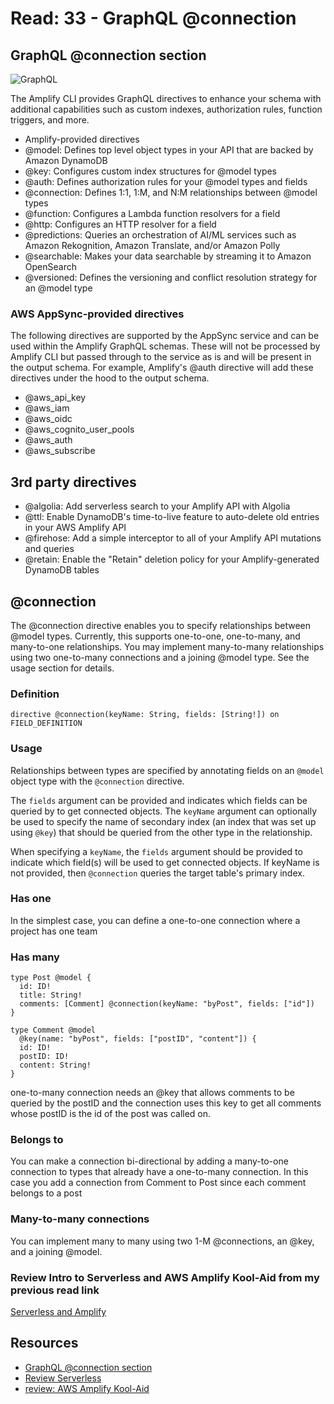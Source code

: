 # Read: 33 - GraphQL @connection

## GraphQL @connection section

![GraphQL](https://cxlabs.sap.com/wp-content/uploads/2019/05/graphql_kyma-1024x731.png)

The Amplify CLI provides GraphQL directives to enhance your schema with additional capabilities such as custom indexes, authorization rules, function triggers, and more.

- Amplify-provided directives
- @model: Defines top level object types in your API that are backed by Amazon DynamoDB
- @key: Configures custom index structures for @model types
- @auth: Defines authorization rules for your @model types and fields
- @connection: Defines 1:1, 1:M, and N:M relationships between @model types
- @function: Configures a Lambda function resolvers for a field
- @http: Configures an HTTP resolver for a field
- @predictions: Queries an orchestration of AI/ML services such as Amazon Rekognition, Amazon Translate, and/or Amazon Polly
- @searchable: Makes your data searchable by streaming it to Amazon OpenSearch
- @versioned: Defines the versioning and conflict resolution strategy for an @model type

### AWS AppSync-provided directives

The following directives are supported by the AppSync service and can be used within the Amplify GraphQL schemas. These will not be processed by Amplify CLI but passed through to the service as is and will be present in the output schema. For example, Amplify's @auth directive will add these directives under the hood to the output schema.

- @aws_api_key
- @aws_iam
- @aws_oidc
- @aws_cognito_user_pools
- @aws_auth
- @aws_subscribe

## 3rd party directives

- @algolia: Add serverless search to your Amplify API with Algolia
- @ttl: Enable DynamoDB's time-to-live feature to auto-delete old entries in your AWS Amplify API
- @firehose: Add a simple interceptor to all of your Amplify API mutations and queries
- @retain: Enable the "Retain" deletion policy for your Amplify-generated DynamoDB tables


## @connection

The @connection directive enables you to specify relationships between @model types. Currently, this supports one-to-one, one-to-many, and many-to-one relationships. You may implement many-to-many relationships using two one-to-many connections and a joining @model type. See the usage section for details.

### Definition

`directive @connection(keyName: String, fields: [String!]) on FIELD_DEFINITION`

### Usage

Relationships between types are specified by annotating fields on an `@model` object type with the `@connection` directive.

The `fields` argument can be provided and indicates which fields can be queried by to get connected objects. The `keyName` argument can optionally be used to specify the name of secondary index (an index that was set up using `@key`) that should be queried from the other type in the relationship.

When specifying a `keyName`, the `fields` argument should be provided to indicate which field(s) will be used to get connected objects. If keyName is not provided, then `@connection` queries the target table's primary index.

### Has one
In the simplest case, you can define a one-to-one connection where a project has one team

### Has many


```
type Post @model {
  id: ID!
  title: String!
  comments: [Comment] @connection(keyName: "byPost", fields: ["id"])
}

type Comment @model
  @key(name: "byPost", fields: ["postID", "content"]) {
  id: ID!
  postID: ID!
  content: String!
}
```
one-to-many connection needs an @key that allows comments to be queried by the postID and the connection uses this key to get all comments whose postID is the id of the post was called on.

### Belongs to

You can make a connection bi-directional by adding a many-to-one connection to types that already have a one-to-many connection. In this case you add a connection from Comment to Post since each comment belongs to a post

### Many-to-many connections

You can implement many to many using two 1-M @connections, an @key, and a joining @model.


### Review Intro to Serverless and AWS Amplify Kool-Aid from my previous read link

[Serverless and Amplify](https://abdelqader-alomari.github.io/reading_notes/read_32)

## Resources

- [GraphQL @connection section](https://aws-amplify.github.io/docs/cli-toolchain/graphql#connection)
- [Review Serverless](https://hackernoon.com/what-is-serverless-architecture-what-are-its-pros-and-cons-cc4b804022e9)
- [review: AWS Amplify Kool-Aid](https://aws.amazon.com/amplify/)
